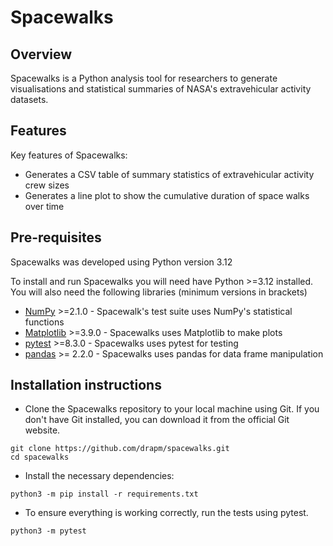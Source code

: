 # Spacewalks

## Overview
Spacewalks is a Python analysis tool for researchers to generate visualisations
and statistical summaries of NASA's extravehicular activity datasets.

## Features
Key features of Spacewalks:

- Generates a CSV table of summary statistics of extravehicular activity crew sizes
- Generates a line plot to show the cumulative duration of space walks over time

## Pre-requisites

Spacewalks was developed using Python version 3.12

To install and run Spacewalks you will need have Python >=3.12
installed. You will also need the following libraries (minimum versions in brackets)

- [NumPy](https://www.numpy.org/) >=2.1.0 - Spacewalk's test suite uses NumPy's statistical functions
- [Matplotlib](https://matplotlib.org/stable/index.html) >=3.9.0  - Spacewalks uses Matplotlib to make plots
- [pytest](https://docs.pytest.org/en/8.3.x/#) >=8.3.0  - Spacewalks uses pytest for testing
- [pandas](https://pandas.pydata.org/) >= 2.2.0 - Spacewalks uses pandas for data frame manipulation 

## Installation instructions

+ Clone the Spacewalks repository to your local machine using Git.
If you don't have Git installed, you can download it from the official Git website.
```
git clone https://github.com/drapm/spacewalks.git
cd spacewalks
```

+ Install the necessary dependencies:
```
python3 -m pip install -r requirements.txt
```

+ To ensure everything is working correctly, run the tests using pytest.
```
python3 -m pytest
```